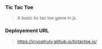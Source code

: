 ### Tic Tac Toe

> A basic tic tac toe game in js.

### Deployement URL
> <a href="https://crycetruly.github.io/tictactoe.js/" title="Live site">https://crycetruly.github.io/tictactoe.js/</a>

